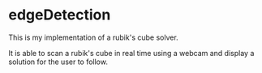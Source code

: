 # edgeDetection

This is my implementation of a rubik's cube solver.

It is able to scan a rubik's cube in real time using a webcam and display a solution for the user to follow.
